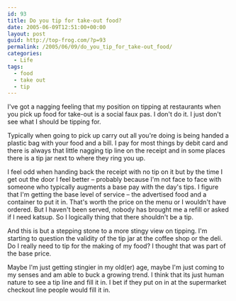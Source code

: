 ```yaml
---
id: 93
title: Do you tip for take-out food?
date: 2005-06-09T12:51:00+00:00
layout: post
guid: http://top-frog.com/?p=93
permalink: /2005/06/09/do_you_tip_for_take-out_food/
categories:
  - Life
tags:
  - food
  - take out
  - tip
---
```

I've got a nagging feeling that my position on tipping at restaurants when you pick up food for take-out is a social faux pas. I don't do it. I just don't see what I should be tipping for.

Typically when going to pick up carry out all you're doing is being handed a plastic bag with your food and a bill. I pay for most things by debit card and there is always that little nagging tip line on the receipt and in some places there is a tip jar next to where they ring you up.



I feel odd when handing back the receipt with no tip on it but by the time I get out the door I feel better – probably because I'm not face to face with someone who typically augments a base pay with the day's tips. I figure that I'm getting the base level of service – the advertised food and a container to put it in. That's worth the price on the menu or I wouldn't have ordered. But I haven't been served, nobody has brought me a refill or asked if I need katsup. So I logically thing that there shouldn't be a tip.

And this is but a stepping stone to a more stingy view on tipping. I'm starting to question the validity of the tip jar at the coffee shop or the deli. Do I really need to tip for the making of my food? I thought that was part of the base price. 

Maybe I'm just getting stingier in my old(er) age, maybe I'm just coming to my senses and am able to buck a growing trend. I think that its just human nature to see a tip line and fill it in. I bet if they put on in at the supermarket checkout line people would fill it in.